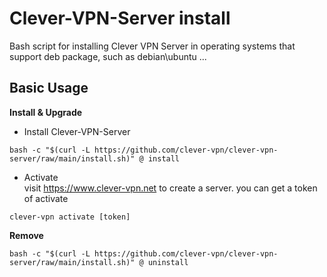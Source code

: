 # Clever-VPN-Server install

Bash script for installing Clever VPN Server in operating systems that support deb package, such as debian\ubuntu ...

## Basic Usage

**Install & Upgrade**
- Install Clever-VPN-Server
```
bash -c "$(curl -L https://github.com/clever-vpn/clever-vpn-server/raw/main/install.sh)" @ install
```
- Activate <br/>
  visit https://www.clever-vpn.net to create a server. you can get a token of activate
```
clever-vpn activate [token]
```
**Remove**

```
bash -c "$(curl -L https://github.com/clever-vpn/clever-vpn-server/raw/main/install.sh)" @ uninstall
```

